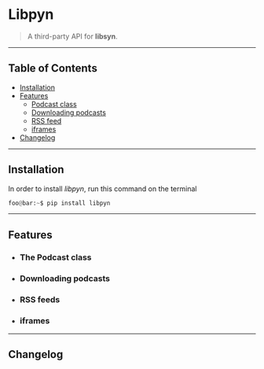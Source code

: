 Libpyn
======
> A third-party API for **libsyn**.
___

Table of Contents
-----------------

* [Installation](#installation)
* [Features](#features)
    * [Podcast class](#podcast-class)
    * [Downloading podcasts](#downloading-podcasts)
    * [RSS feed](#rss-feed)
    * [iframes](#iframes)
* [Changelog](#changelog)

___

Installation <a name="installation"></a>
------------

In order to install _libpyn_, run this command on the terminal

``` python
foo@bar:~$ pip install libpyn
```


___

Features <a name="features"></a>
--------

* ### The Podcast class <a name="podcast-class"></a>

* ### Downloading podcasts <a name="downloading-podcasts"></a>

* ### RSS feeds <a name="rss-feed"></a>

* ### iframes <a name="iframes"></a>

___

Changelog <a name="changelog"></a>
---------